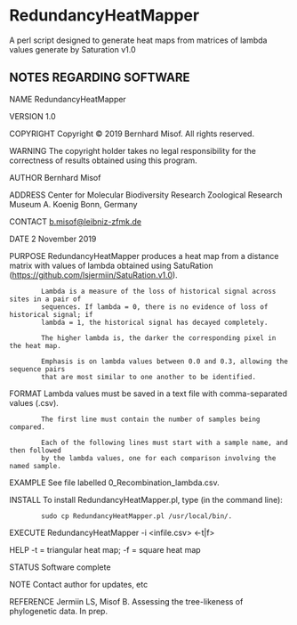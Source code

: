 # RedundancyHeatMapper
A perl script designed to generate heat maps from matrices of lambda values generate by Saturation v1.0
 
## NOTES REGARDING SOFTWARE

NAME        RedundancyHeatMapper

VERSION     1.0

COPYRIGHT   Copyright © 2019 Bernhard Misof. All rights reserved.

WARNING     The copyright holder takes no legal responsibility for the correctness of 
            results obtained using this program.

AUTHOR      Bernhard Misof

ADDRESS     Center for Molecular Biodiversity Research
            Zoological Research Museum A. Koenig
            Bonn, Germany

CONTACT     b.misof@leibniz-zfmk.de

DATE        2 November 2019

PURPOSE     RedundancyHeatMapper produces a heat map from a distance matrix with values of 
            lambda obtained using SatuRation (https://github.com/lsjermiin/SatuRation.v1.0).
            
            Lambda is a measure of the loss of historical signal across sites in a pair of
            sequences. If lambda = 0, there is no evidence of loss of historical signal; if 
            lambda = 1, the historical signal has decayed completely.
            
            The higher lambda is, the darker the corresponding pixel in the heat map.

            Emphasis is on lambda values between 0.0 and 0.3, allowing the sequence pairs
            that are most similar to one another to be identified.
            
FORMAT      Lambda values must be saved in a text file with comma-separated values (.csv).

            The first line must contain the number of samples being compared. 

            Each of the following lines must start with a sample name, and then followed
            by the lambda values, one for each comparison involving the named sample.
 
EXAMPLE     See file labelled 0_Recombination_lambda.csv.

INSTALL     To install RedundancyHeatMapper.pl, type (in the command line):

            sudo cp RedundancyHeatMapper.pl /usr/local/bin/. 

EXECUTE     RedundancyHeatMapper -i <infile.csv> <-t|f>

HELP        -t = triangular heat map; -f = square heat map

STATUS      Software complete

NOTE        Contact author for updates, etc

REFERENCE   Jermiin LS, Misof B. Assessing the tree-likeness of phylogenetic data. In prep.
